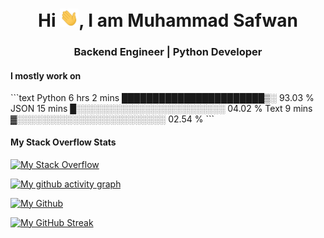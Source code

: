 <h1 align="center">Hi <img src="https://raw.githubusercontent.com/ABSphreak/ABSphreak/master/gifs/Hi.gif" width="30px">, I am Muhammad Safwan</h1>
<h3 align="center">Backend Engineer | Python Developer </h3>

<h4>I mostly work on</h4>
<!--START_SECTION:waka-->
```text
Python   6 hrs 2 mins    ███████████████████████▒░   93.03 % 
JSON     15 mins         █░░░░░░░░░░░░░░░░░░░░░░░░   04.02 % 
Text     9 mins          ▓░░░░░░░░░░░░░░░░░░░░░░░░   02.54 % 
```
<!--END_SECTION:waka-->
<h4>My Stack Overflow Stats</h4>

[![My Stack Overflow](https://github-readme-stackoverflow.vercel.app/?userID=7874693&layout=compact&theme=dark)](https://stackoverflow.com/users/7874693/muhammad-safwan)



[![My github activity graph](https://activity-graph.herokuapp.com/graph?username=MuhammadSafwan456&theme=react-dark)](https://github.com/MuhammadSafwan456)


[![My Github](https://github-readme-stats.vercel.app/api?username=MuhammadSafwan456&show_icons=true&count_private=true&hide=issues&theme=tokyonight&include_all_commits=true)](https://github.com/MuhammadSafwan456)


[![My GitHub Streak](https://github-readme-streak-stats.herokuapp.com/?user=MuhammadSafwan456&theme=tokyonight)](https://github.com/MuhammadSafwan456)


<!--
**MuhammadSafwan456/MuhammadSafwan456** is a ✨ _special_ ✨ repository because its `README.md` (this file) appears on your GitHub profile.

Here are some ideas to get you started:

- 🔭 I’m currently working on ...
- 🌱 I’m currently learning ...
- 👯 I’m looking to collaborate on ...
- 🤔 I’m looking for help with ...
- 💬 Ask me about ...
- 📫 How to reach me: ...
- 😄 Pronouns: ...
- ⚡ Fun fact: ...
-->

